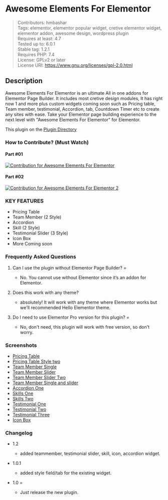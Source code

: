# Awesome Elements For Elementor 
> Contributors: hmbashar<br>
> Tags: elementor, elementor popular widget, cretive elementor widget, elementor addon, awesome design, wordpress plugin<br>
> Requires at least: 4.7<br>
> Tested up to: 6.0.1<br>
> Stable tag: 1.2.1<br>
> Requires PHP: 7.4<br>
> License: GPLv2 or later<br>
> License URI: https://www.gnu.org/licenses/gpl-2.0.html<br>



## Description 

Awesome Elements For Elementor is an ultimate All in one addons for Elementor Page Builder. It includes most cretive design modules, It has right now 1 and more plus custom widgets coming soon such as Pricing table, Team member, testimonial, Accordion, tab, Countdown Timer etc to create any sites with ease. Take your Elementor page building experience to the next level with "Awesome Elements For Elementor" for Elementor. 

This plugin on the [Plugin Directory](https://wordpress.org/plugins/awesome-elements-for-elementor/)

### How to Contribute? (Must Watch)

#### Part #01
[![Contribution for Awesome Elements For Elementor](http://img.youtube.com/vi/eHR2jQ_fHIc/0.jpg)](http://www.youtube.com/watch?v=eHR2jQ_fHIc "Contribution for Awesome Elements For Elementor")

#### Part #02

[![Contribution for Awesome Elements For Elementor 2](http://img.youtube.com/vi/5UZfqzXbPPI/0.jpg)](http://www.youtube.com/watch?v=5UZfqzXbPPI "Contribution for Awesome Elements For Elementor 2")

### KEY FEATURES

- Pricing Table
- Team Member (2 Style)
- Accordion
- Skill (2 Style)
- Testimonial Slider (3 Style)
- Icon Box
- More Coming soon


### Frequently Asked Questions 

1. Can I use the plugin without Elementor Page Builder?  =

    - No. You cannot use without Elementor since it’s an addon for Elementor.

2. Does this work with any theme? 

    - absolutely! It will work with any theme where Elementor works but we'll recommended Hello Elementor theme.


3. Do I need to use Elementor Pro version for this plugin? =

    - No, don't need, this plugin will work with free version, so don't worry. 


### Screenshots 

- [Pricing Table](https://github.com/hmbashar/Awesome-Addon-for-Elementor/blob/master/screenshots/screenshot-1.jpg?raw=true)
- [Pricing Table Style two](https://github.com/hmbashar/Awesome-Addon-for-Elementor/blob/master/screenshots/screenshot-5.jpg?raw=true)
- [Team Member Single](https://github.com/hmbashar/Awesome-Addon-for-Elementor/blob/master/screenshots/screenshot-2.jpg?raw=true)
- [Team Member Slider](https://github.com/hmbashar/Awesome-Addon-for-Elementor/blob/master/screenshots/screenshot-3.jpg?raw=true)
- [Team Member Slider Two](https://github.com/hmbashar/Awesome-Addon-for-Elementor/blob/master/screenshots/TeamMember-3.jpg?raw=true)
- [Team Member Single and slider](https://github.com/hmbashar/Awesome-Addon-for-Elementor/blob/master/screenshots/screenshot-4.jpg?raw=true)
- [Accordion One](https://github.com/hmbashar/Awesome-Addon-for-Elementor/blob/master/screenshots/accordian-1.jpg?raw=true)
- [Skills One](https://github.com/hmbashar/Awesome-Addon-for-Elementor/blob/master/screenshots/skill-1.jpg?raw=true)
- [Skills Two](https://github.com/hmbashar/Awesome-Addon-for-Elementor/blob/master/screenshots/skill-2.jpg?raw=true)
- [Testimonial One](https://github.com/hmbashar/Awesome-Addon-for-Elementor/blob/master/screenshots/testimonial-1.jpg?raw=true)
- [Testimonial Two](https://github.com/hmbashar/Awesome-Addon-for-Elementor/blob/master/screenshots/testimonial-2.jpg?raw=true)
- [Testimonial Three](https://github.com/hmbashar/Awesome-Addon-for-Elementor/blob/master/screenshots/testimonial-3.jpg?raw=true)
- [Icon Box](https://github.com/hmbashar/Awesome-Addon-for-Elementor/blob/master/screenshots/icon-box.jpg?raw=true)


### Changelog 

- 1.2
    - added teammember, testimonial slider, skill, icon, accordion widget.

- 1.0.1
    - added style field/tab for the existing widget.

- 1.0 =
    - Just release the new plugin.